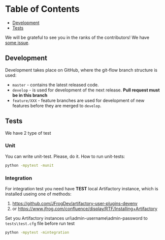 # Table of Contents
- [Development](#development)
- [Tests](#tests)

We will be grateful to see you in the ranks of the contributors! We have [some issue](https://github.com/devopshq/artifactory/issues).

## Development
Development takes place on GitHub, where the git-flow branch structure is used:

* ``master`` - contains the latest released code.
* ``develop`` - is used for development of the next release. **Pull request must be in this branch**
* ``feature/XXX`` - feature branches are used for development of new features before they are merged to ``develop``.

## Tests
We have 2 type of test

### Unit
You can write unit-test. Please, do it. How to run unit-tests:
```bash
python -mpytest -munit
```

### Integration
For integration test you need have **TEST** local Artifactory instance, which is installed useing one of methods:
1. https://github.com/JFrogDev/artifactory-user-plugins-devenv
2. or https://www.jfrog.com/confluence/display/RTF/Installing+Artifactory

Set you Artifactory instances uri\admin-username\admin-password to `tests\test.cfg` file before run test

```bash
python -mpytest -mintegration
```
